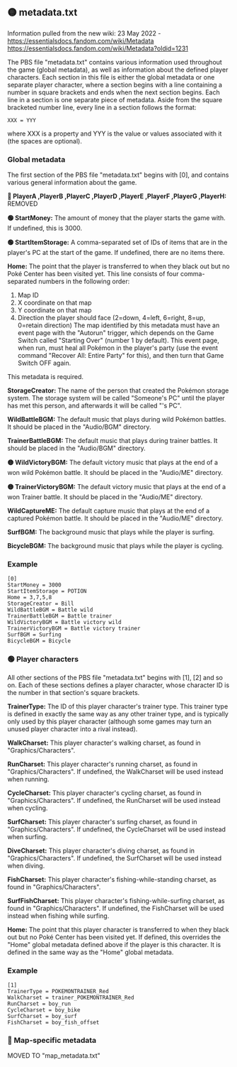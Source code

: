 ## 🟡 metadata.txt

Information pulled from the new wiki:
23 May 2022 - https://essentialsdocs.fandom.com/wiki/Metadata
https://essentialsdocs.fandom.com/wiki/Metadata?oldid=1231

The PBS file "metadata.txt" contains various information used throughout the game (global metadata), as well as information about the defined player characters.
Each section in this file is either the global metadata or one separate player character, where a section begins with a line containing a number in square brackets and ends when the next section begins. Each line in a section is one separate piece of metadata.
Aside from the square bracketed number line, every line in a section follows the format:
```
XXX = YYY
```

where XXX is a property and YYY is the value or values associated with it (the spaces are optional).

### Global metadata

The first section of the PBS file "metadata.txt" begins with [0], and contains various general information about the game.

**🔴 PlayerA ,PlayerB ,PlayerC ,PlayerD ,PlayerE ,PlayerF ,PlayerG ,PlayerH:**
REMOVED

**🟢 StartMoney:**
The amount of money that the player starts the game with. If undefined, this is 3000.

**🟢 StartItemStorage:**
A comma-separated set of IDs of items that are in the player's PC at the start of the game. If undefined, there are no items there.

**Home:**
The point that the player is transferred to when they black out but no Poké Center has been visited yet. This line consists of four comma-separated numbers in the following order:
1. Map ID
2. X coordinate on that map
3. Y coordinate on that map
4. Direction the player should face (2=down, 4=left, 6=right, 8=up, 0=retain direction)
The map identified by this metadata must have an event page with the "Autorun" trigger, which depends on the Game Switch called "Starting Over" (number 1 by default). This event page, when run, must heal all Pokémon in the player's party (use the event command "Recover All: Entire Party" for this), and then turn that Game Switch OFF again.

This metadata is required.

**StorageCreator:**
The name of the person that created the Pokémon storage system. The storage system will be called "Someone's PC" until the player has met this person, and afterwards it will be called "<name>'s PC".

**WildBattleBGM:**
The default music that plays during wild Pokémon battles. It should be placed in the "Audio/BGM" directory.

**TrainerBattleBGM:**
The default music that plays during trainer battles. It should be placed in the "Audio/BGM" directory.

**🟡 WildVictoryBGM:**
The default victory music that plays at the end of a won wild Pokémon battle. It should be placed in the "Audio/ME" directory.

**🟡 TrainerVictoryBGM:**
The default victory music that plays at the end of a won Trainer battle. It should be placed in the "Audio/ME" directory.

**WildCaptureME:**
The default capture music that plays at the end of a captured Pokémon battle. It should be placed in the "Audio/ME" directory.

**SurfBGM:**
The background music that plays while the player is surfing.

**BicycleBGM:**
The background music that plays while the player is cycling.


### Example

```
[0]
StartMoney = 3000
StartItemStorage = POTION
Home = 3,7,5,8
StorageCreator = Bill
WildBattleBGM = Battle wild
TrainerBattleBGM = Battle trainer
WildVictoryBGM = Battle victory wild
TrainerVictoryBGM = Battle victory trainer
SurfBGM = Surfing
BicycleBGM = Bicycle
```

### 🟢 Player characters
All other sections of the PBS file "metadata.txt" begins with [1], [2] and so on. Each of these sections defines a player character, whose character ID is the number in that section's square brackets.

**TrainerType:**
The ID of this player character's trainer type. This trainer type is defined in exactly the same way as any other trainer type, and is typically only used by this player character (although some games may turn an unused player character into a rival instead).

**WalkCharset:**
This player character's walking charset, as found in "Graphics/Characters".

**RunCharset:**
This player character's running charset, as found in "Graphics/Characters". If undefined, the WalkCharset will be used instead when running.

**CycleCharset:**
This player character's cycling charset, as found in "Graphics/Characters". If undefined, the RunCharset will be used instead when cycling.

**SurfCharset:**
This player character's surfing charset, as found in "Graphics/Characters". If undefined, the CycleCharset will be used instead when surfing.

**DiveCharset:**
This player character's diving charset, as found in "Graphics/Characters". If undefined, the SurfCharset will be used instead when diving.

**FishCharset:**
This player character's fishing-while-standing charset, as found in "Graphics/Characters".

**SurfFishCharset:**
This player character's fishing-while-surfing charset, as found in "Graphics/Characters". If undefined, the FishCharset will be used instead when fishing while surfing.

**Home:**
The point that this player character is transferred to when they black out but no Poké Center has been visited yet. If defined, this overrides the "Home" global metadata defined above if the player is this character. It is defined in the same way as the "Home" global metadata.

### Example

```
[1]
TrainerType = POKEMONTRAINER_Red
WalkCharset = trainer_POKEMONTRAINER_Red
RunCharset = boy_run
CycleCharset = boy_bike
SurfCharset = boy_surf
FishCharset = boy_fish_offset
```
### 🔴 Map-specific metadata
MOVED TO "map_metadata.txt"
